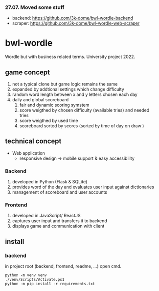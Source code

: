 ### 27.07. Moved some stuff
* backend: https://github.com/3k-dome/bwl-wordle-backend
* scraper: https://github.com/3k-dome/bwl-wordle-web-scraper

# bwl-wordle
Wordle but with business related terms. University project 2022.

## game concept
1. not a typical clone but game logic remains the same
2. expanded by addtional settings which change difficulty
3. random word length between x and y letters chosen each day
4. daily and global scoreboard
    1. fair and dynamic scoring symstem
    2. score weigthed by chosen difficulty (available tries) and needed tries
    3. score weigthed by used time
    4. scoreboard sorted by scores (sorted by time of day on draw )


## technical concept
* Web application
    * responsive design &rarr; mobile support & easy accessibility

### Backend
1. developed in Python (Flask & SQLite)
2. provides word of the day and evaluates user input against dictionaries
3. management of scoreboard and user accounts

### Frontend
1. developed in JavaScript/ ReactJS
2. captures user input and transfers it to backend
3. displays game and communication with client


## install

### backend

in project root (backend, frontend, readme, ...) open cmd.
```
python -m venv venv
./venv/Scripts/Activate.ps1
python -m pip install -r requirements.txt
```
